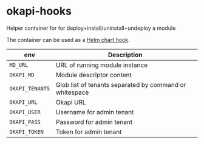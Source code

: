 # okapi-hooks

Helper container for for deploy+install/uninstall+undeploy a module

The container can be used as a
[Helm chart hook](https://helm.sh/docs/topics/charts_hooks/).

| env             | Description                                             |
|-----------------|---------------------------------------------------------|
| `MD_URL`        | URL of running module instance                          |
| `OKAPI_MD`      | Module descriptor content                               |
| `OKAPI_TENANTS` | Glob list of tenants separated by command or whitespace |
| `OKAPI_URL`     | Okapi URL                                               |
| `OKAPI_USER`    | Username for admin tenant                               |
| `OKAPI_PASS`    | Password for admin tenant                               |
| `OKAPI_TOKEN`   | Token for admin tenant                                  |
